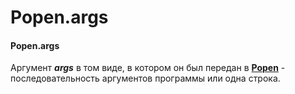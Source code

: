 # Popen.args

#### Popen.args

Аргумент _**args**_ в том виде, в котором он был передан в [**Popen**](https://treasuremaster.gitbook.io/python-docs/parallelnoe-vypolnenie/subprocess/subprocess.popen) - последовательность аргументов программы или одна строка.

